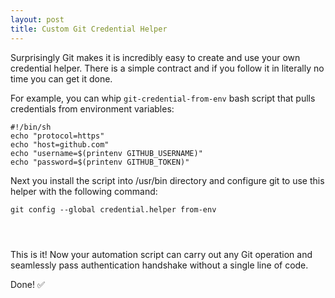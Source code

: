 ```yaml
---
layout: post
title: Custom Git Credential Helper
---
```

Surprisingly Git makes it is incredibly easy to create and use your own credential helper. There is a simple contract and if you follow it in literally no time you can get it done.

For example, you can whip `git-credential-from-env` bash script that pulls credentials from environment variables:

```
#!/bin/sh
echo "protocol=https"
echo "host=github.com"
echo "username=$(printenv GITHUB_USERNAME)"
echo "password=$(printenv GITHUB_TOKEN)"

```
Next you install the script into /usr/bin directory and configure git to use this helper with the following command:

```
git config --global credential.helper from-env




```
This is it! Now your automation script can carry out any Git operation and seamlessly pass authentication handshake without a single line of code.

Done! ✅
